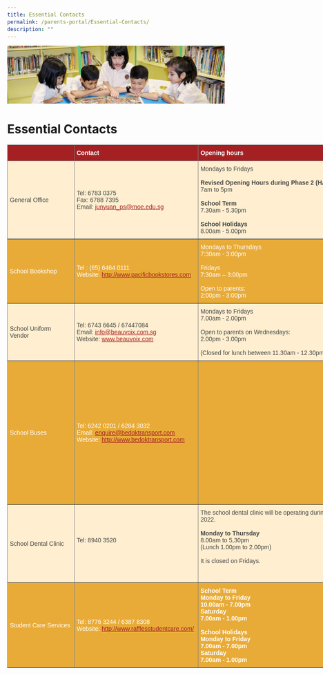 ```yaml
---
title: Essential Contacts
permalink: /parents-portal/Essential-Contacts/
description: ""
---
```

![](/images/banner.gif)

Essential Contacts
==================

<style type="text/css">
.tg  {border-collapse:collapse;border-spacing:0;}
.tg td{border-color:black;border-style:solid;border-width:1px;font-family:Arial, sans-serif;font-size:14px;
  overflow:hidden;padding:10px 5px;word-break:normal;}
.tg th{border-color:black;border-style:solid;border-width:1px;font-family:Arial, sans-serif;font-size:14px;
  font-weight:normal;overflow:hidden;padding:10px 5px;word-break:normal;}
.tg .tg-gxat{background-color:#a52023;border-color:inherit;font-weight:bold;text-align:left;vertical-align:top}
.tg .tg-tw6x{background-color:#A52023;border-color:inherit;color:#FFF;font-weight:bold;text-align:left;vertical-align:middle}
.tg .tg-b6rr{background-color:#E8AB38;border-color:inherit;color:#A52023;text-align:left;text-decoration:underline;
  vertical-align:top}
.tg .tg-xiiv{background-color:#A52023;border-color:inherit;color:#FFF;font-weight:bold;text-align:left;vertical-align:top}
.tg .tg-r6xn{background-color:#FFEECF;border-color:inherit;color:#454545;text-align:left;vertical-align:middle}
.tg .tg-nqk2{background-color:#E8AB38;border-color:inherit;color:#FFF;text-align:left;vertical-align:middle}
.tg .tg-mycu{background-color:#E8AB38;border-color:inherit;color:#FFF;text-align:left;vertical-align:top}
.tg .tg-q0tg{background-color:#E8AB38;border-color:inherit;color:#FFF;text-align:center;vertical-align:middle}
.tg .tg-6e4t{background-color:#FFEECF;border-color:inherit;color:#454545;text-align:center;vertical-align:middle}
.tg .tg-9klb{background-color:#E8AB38;border-color:inherit;color:#FFF;font-weight:bold;text-align:left;vertical-align:top}
.tg .tg-q1bw{background-color:#E8AB38;border-color:inherit;color:#FFF;text-align:center;vertical-align:top}
</style>
<table class="tg" style="undefined;table-layout: fixed; width: 2308px">
<colgroup>
<col style="width: 155px">
<col style="width: 287px">
<col style="width: 726px">
<col style="width: 261px">
<col style="width: 879px">
</colgroup>
<thead>
  <tr>
    <th class="tg-xiiv"></th>
    <th class="tg-tw6x"><span style="font-weight:700;font-style:normal">Contact</span></th>
    <th class="tg-tw6x"><span style="font-weight:700;font-style:normal">Opening hours</span></th>
    <th class="tg-tw6x"><span style="font-weight:bold;color:#FFF;background-color:#A52023">Address</span></th>
    <th class="tg-gxat"><span style="color:#FFF">Other information</span></th>
  </tr>
</thead>
<tbody>
  <tr>
    <td class="tg-r6xn"><span style="color:#454545;background-color:#FFEECF">General Office</span></td>
    <td class="tg-r6xn"><span style="color:#454545;background-color:#FFEECF">Tel: 6783 0375</span><br><span style="color:#454545;background-color:#FFEECF">Fax: 6788 7395</span><br><span style="color:#454545;background-color:#FFEECF">Email: </span><a href="mailto:junyuan_ps@moe.edu.sg"><span style="text-decoration:underline;color:#A52023">junyuan_ps@moe.edu.sg</span></a></td>
    <td class="tg-r6xn"><span style="color:#454545;background-color:#FFEECF">Mondays to Fridays</span><br><br><span style="font-weight:bold">Revised Opening Hours during Phase 2 (HA)</span><br><span style="color:#454545;background-color:#FFEECF">7am to 5pm</span><br><br><span style="font-weight:bold">School Term</span><br><span style="color:#454545;background-color:#FFEECF">7.30am - 5.30pm</span><br><br><span style="font-weight:bold">School Holidays</span><br><span style="color:#454545;background-color:#FFEECF">8.00am - 5.00pm</span><br></td>
    <td class="tg-r6xn"><span style="color:#454545;background-color:#FFEECF">2 Tampines Street 91 Singapore 528906</span><br></td>
    <td class="tg-r6xn"><span style="color:#454545;background-color:#FFEECF">Closed on Sat, Sun and Public Holidays</span><br></td>
  </tr>
  <tr>
    <td class="tg-nqk2"><span style="color:#FFF;background-color:#E8AB38">School Bookshop</span></td>
    <td class="tg-nqk2"><span style="color:#FFF;background-color:#E8AB38">Tel : (65) 6464 0111</span><br><span style="color:#FFF;background-color:#E8AB38">Website: </span><a href="http://www.pacificbookstores.com/"><span style="text-decoration:underline;color:#A52023">http://www.pacificbookstores.com</span></a><br></td>
    <td class="tg-nqk2"><span style="color:#FFF;background-color:#E8AB38">Mondays to Thursdays</span><br><span style="color:#FFF;background-color:#E8AB38">7:30am - 3:00pm</span><br><br><span style="color:#FFF;background-color:#E8AB38">Fridays</span><br><span style="color:#FFF;background-color:#E8AB38">7:30am – 3:00pm</span><br><br><span style="color:#FFF;background-color:#E8AB38">Open to parents:</span><br><span style="color:#FFF;background-color:#E8AB38">2:00pm - 3:00pm</span><br></td>
    <td class="tg-nqk2"><span style="color:#FFF;background-color:#E8AB38">Pacific Bookstores Pte Ltd</span><br><span style="color:#FFF;background-color:#E8AB38">14 Arumugam Road #08-01</span><br><span style="color:#FFF;background-color:#E8AB38">LTC Building C Singapore 409959</span><br></td>
    <td class="tg-mycu"><span style="color:#FFF;background-color:#E8AB38">The bookshop is located on Level 1 near the canteen. You can purchase books, stationery, uniform, PE Attire and name tags from the school bookshop.</span><br><br><br></td>
  </tr>
  <tr>
    <td class="tg-r6xn"><span style="color:#454545;background-color:#FFEECF">School Uniform Vendor</span></td>
    <td class="tg-r6xn"><span style="color:#454545;background-color:#FFEECF">Tel: 6743 6645 / 67447084</span><br><span style="color:#454545;background-color:#FFEECF">Email: </span><a href="mailto:info@beauvoix.com.sg"><span style="text-decoration:underline;color:#A52023">info@beauvoix.com.sg</span></a><br><span style="color:#454545;background-color:#FFEECF">Website: </span><a href="http://www.beauvoix.com/"><span style="text-decoration:underline;color:#A52023">www.beauvoix.com</span></a></td>
    <td class="tg-r6xn"><span style="color:#454545;background-color:#FFEECF">Mondays to Fridays</span><br><span style="color:#454545;background-color:#FFEECF">7.00am - 2.00pm</span><br><br><span style="color:#454545;background-color:#FFEECF">Open to parents on Wednesdays:</span><br><span style="color:#454545;background-color:#FFEECF">2.00pm - 3.00pm</span><br><br><span style="color:#454545;background-color:#FFEECF">(Closed for lunch between 11.30am - 12.30pm)</span></td>
    <td class="tg-r6xn"><span style="color:#454545;background-color:#FFEECF">2 Sims Close</span><br><span style="color:#454545;background-color:#FFEECF">Gemini @Sims #03-08</span><br><span style="color:#454545;background-color:#FFEECF">Singapore 387298</span></td>
    <td class="tg-r6xn"><span style="color:#454545;background-color:#FFEECF">Alternatively, you may make your purchase online through Beau Voix's website or at their office in Sims Close.</span><br><br><span style="color:#454545;background-color:#FFEECF">Do Note: Beau Voix Uniform will charge a flat fee of $5.00 for all home delivery, regardless of the total purchase for all purchases done via their website.</span></td>
  </tr>
  <tr>
    <td class="tg-nqk2"><span style="color:#FFF;background-color:#E8AB38">School Buses</span></td>
    <td class="tg-nqk2"><span style="color:#FFF;background-color:#E8AB38">Tel: 6242 0201 / 6284 3032</span><br><span style="color:#FFF;background-color:#E8AB38">Email: </span><a href="mailto:enquire@bedoktransport.com"><span style="text-decoration:underline;color:#A52023">enquire@bedoktransport.com</span></a><br><span style="color:#FFF;background-color:#E8AB38">Website: </span><a href="http://www.bedoktransport.com/"><span style="text-decoration:underline;color:#A52023">http://www.bedoktransport.com</span></a></td>
    <td class="tg-q0tg"><span style="color:#FFF;background-color:#E8AB38">-</span></td>
    <td class="tg-nqk2"><span style="color:#FFF;background-color:#E8AB38">Bedok Transport</span><br><span style="color:#FFF;background-color:#E8AB38">Pte Ltd</span><br><span style="color:#FFF;background-color:#E8AB38">32 Defu Lane</span><br><span style="color:#FFF;background-color:#E8AB38">Singapore 539272</span></td>
    <td class="tg-b6rr"><a href="https://junyuanpri-moe-edu-sg-admin.cwp.sg/qql/slot/u1194/School%20Bus%20Services%202017-2019_Request%20Form%20REVISED.pdf"><span style="text-decoration:underline;color:#A52023">Letter to Parents_School Bus Services _Request Form</span></a><span style="color:#FFF;background-color:#E8AB38"> (Click to download)</span><br><br><a href="https://junyuanpri-moe-edu-sg-admin.cwp.sg/qql/slot/u1194/Letter%20to%20Parents_School%20Bus%20Services%202017_FINAL%20(1).pdf"><span style="text-decoration:underline;color:#A52023">Letter to Parents_School Bus Services</span></a><span style="color:#FFF;background-color:#E8AB38"> (Click to download)</span><br><br>Details of School Bus Fares<br>  
			Daily School Bus Services based on Not to Exceed Price (i.e. for sending students from home to school and vice versa)<br>
    <table cellspacing="3" cellpadding="3" style="background-color:FFFFCC;border-collapse:collapse;border:1px solid FFCC00;color:000000;width:100%" border="1">
    <thead>
      <tr>
        <th rowspan="2" class="tg-nrix">Distance</th>
        <th colspan="2" class="tg-0lax">Up to 15 Seater</th>
        <th colspan="2" class="tg-0lax">&gt;15-30 Seater</th>
        <th colspan="2" class="tg-0lax">&gt;30 Seater</th>
      </tr>
      <tr>
        <th class="tg-0lax">1 way</th>
        <th class="tg-0lax">2 way</th>
        <th class="tg-0lax">1 way</th>
        <th class="tg-0lax">2 way</th>
        <th class="tg-0lax">1 way</th>
        <th class="tg-0lax">2 way</th>
      </tr>
    </thead>
    <tbody>
      <tr>
        <td class="tg-0lax">Up to 2km</td>
        <td class="tg-0lax">$170/-</td>
        <td class="tg-0lax">$180/-</td>
        <td class="tg-0lax">$150/-</td>
        <td class="tg-0lax">$160/-</td>
        <td class="tg-0lax">$140/-</td>
        <td class="tg-0lax">$150/-</td>
      </tr>
      <tr>
        <td class="tg-0lax">&gt;2 - 4km</td>
        <td class="tg-0lax">$210/-</td>
        <td class="tg-0lax">$220/-</td>
        <td class="tg-0lax">$210/-</td>
        <td class="tg-0lax">$220/-</td>
        <td class="tg-0lax">$200/-</td>
        <td class="tg-0lax">$210/-</td>
      </tr>
      <tr>
        <td class="tg-0lax">&gt;4 - 6km</td>
        <td class="tg-0lax">$220/-</td>
        <td class="tg-0lax">$230/-</td>
        <td class="tg-0lax">$220/-</td>
        <td class="tg-0lax">$230/-</td>
        <td class="tg-0lax">$210/-</td>
        <td class="tg-0lax">$220/-</td>
      </tr>
    </tbody>
    </table>
		</td>
  </tr>
  <tr>
    <td class="tg-r6xn"><span style="color:#454545;background-color:#FFEECF">School Dental Clinic</span></td>
    <td class="tg-r6xn"><span style="color:#454545;background-color:#FFEECF">Tel: 8940 3520</span><br><br></td>
    <td class="tg-r6xn"><span style="color:#454545;background-color:#FFEECF">The school dental clinic will be operating during the 1st and 3rd week of every month with effect from 27 June 2022.</span><br><br><span style="font-weight:bold">Monday to Thursday</span><br><span style="color:#454545;background-color:#FFEECF">8.00am to 5,30pm</span><br><span style="color:#454545;background-color:#FFEECF">(Lunch 1.00pm to 2.00pm)</span><br><br><span style="color:#454545;background-color:#FFEECF">It is closed on Fridays.</span><br><br><br></td>
    <td class="tg-6e4t"><span style="color:#454545;background-color:#FFEECF">-</span></td>
    <td class="tg-r6xn"><span style="color:#454545;background-color:#FFEECF">The School Dental Clinic is located on Level 1 across from the General Office.</span><br><br><span style="color:#454545;background-color:#FFEECF">For urgent cases during during clinic closure, please call School Dental Centre (HPB) at 6435 3782 for assistance.</span><br></td>
  </tr>
  <tr>
    <td class="tg-nqk2"><span style="color:#FFF;background-color:#E8AB38">Student Care Services</span></td>
    <td class="tg-nqk2"><span style="color:#FFF;background-color:#E8AB38">Tel: 8776 3244 / 6387 8308</span><br><span style="color:#FFF;background-color:#E8AB38">Website: </span><a href="http://www.rafflesstudentcare.com/"><span style="text-decoration:underline;color:#A52023">http://www.rafflesstudentcare.com/</span></a><span style="color:#FFF;background-color:#E8AB38"> </span></td>
    <td class="tg-9klb">School Term<br><span style="color:#FFF;background-color:#E8AB38">Monday to</span> <span style="color:#FFF;background-color:#E8AB38">Friday</span><br><span style="color:#FFF;background-color:#E8AB38">10.00am - 7.00pm</span><br><span style="color:#FFF;background-color:#E8AB38">Saturday</span><br><span style="color:#FFF;background-color:#E8AB38">7.00am - 1.00pm</span><br><br>School Holidays<br><span style="color:#FFF;background-color:#E8AB38">Monday to Friday</span><br><span style="color:#FFF;background-color:#E8AB38">7.00am - 7.00pm</span><br><span style="color:#FFF;background-color:#E8AB38">Saturday</span><br><span style="color:#FFF;background-color:#E8AB38">7.00am - 1.00pm</span></td>
    <td class="tg-nqk2"><span style="color:#FFF;background-color:#E8AB38">Raffles Student Care Centre LLP</span><br><span style="color:#FFF;background-color:#E8AB38">570</span><br><span style="color:#FFF;background-color:#E8AB38">Hougang Street 51</span><br><span style="color:#FFF;background-color:#E8AB38">#01-105</span><br><span style="color:#FFF;background-color:#E8AB38">Singapore 530570 </span></td>
    <td class="tg-q1bw"></td>
  </tr>
</tbody>
</table>